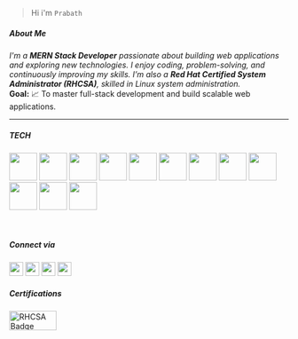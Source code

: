 

> Hi i'm  `Prabath`


#####  About Me

_I'm a **MERN Stack Developer** passionate about building web applications and exploring new technologies. I enjoy coding, problem-solving, and continuously improving my skills. I’m also a ***Red Hat Certified System Administrator (RHCSA)***, skilled in Linux system administration._  
**Goal:** 📈 To master full-stack development and build scalable web applications.

<hr>

##### TECH

<img width="50" height="50" src="https://cdn-icons-png.flaticon.com/128/5968/5968292.png" />  <img width="50" height="50" src="https://cdn-icons-png.flaticon.com/128/1126/1126012.png" />  <img width="50" height="50" src="https://w7.pngwing.com/pngs/429/921/png-transparent-mongodb-plain-wordmark-logo-icon.png" />  <img width="50" height="50" src="https://img.icons8.com/color/512/express-js.png" />  <img width="50" height="50" src="https://cdn-icons-png.flaticon.com/128/5968/5968322.png" />  <img width="50" height="50" src="https://img.icons8.com/color/512/ejs.png" />  <img width="50" height="50" src="https://cdn-icons-png.flaticon.com/128/1051/1051277.png" />  <img width="50" height="50" src="https://cdn-icons-png.flaticon.com/128/732/732190.png" />  <img width="50" height="50" src="https://cdn-icons-png.flaticon.com/128/15484/15484297.png" />  <img width="50" height="50" src="https://cdn-icons-png.flaticon.com/128/5968/5968672.png" />  <img width="50" height="50" src="https://encrypted-tbn0.gstatic.com/images?q=tbn:ANd9GcTeKPw4CK4jcH7udsFHZdiB3iIOuI3fUCsxUZosXy4Y1yd25NA-dzCBPrSDIhg1BwObl3w&usqp=CAU" />  <img width="50" height="50" src="https://cdn-icons-png.flaticon.com/128/6124/6124995.png" />

 <br>

##### Connect via

<a href="https://www.linkedin.com/in/prabath77/"><img width="25" height="25" src="https://cdn-icons-png.flaticon.com/128/2504/2504923.png"/></a>  <a href="https://craftedbyprabath.vercel.app/"><img width="25" height="25" src="https://cdn-icons-png.flaticon.com/128/15831/15831831.png"/></a>  <a href="https://www.instagram.com/sethuramxn/"><img width="25" height="25" src="https://cdn-icons-png.flaticon.com/128/15713/15713420.png"/></a> <a href="mailto:prabathunni826@gmail.com"><img width="25" height="25" src="https://cdn-icons-png.flaticon.com/128/732/732200.png"/></a>


##### Certifications

<a href="https://www.credly.com/badges/878e3501-7a75-42d4-9c69-cf0ad3222013/linked_in_profile" target="_blank"><img src="https://encrypted-tbn0.gstatic.com/images?q=tbn:ANd9GcRMJWYD38ldjVgeTVb6QBQeTWuE5i-cWCP-Lg&s" width="85" height="35" alt="RHCSA Badge" /></a>






